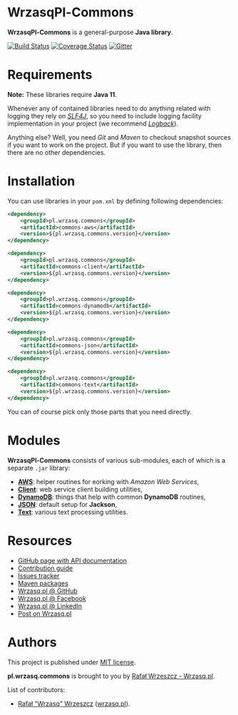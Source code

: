 <!---
# This file is part of the pl.wrzasq.commons.
#
# @license http://mit-license.org/ The MIT license
# @copyright 2014 - 2020 © by Rafał Wrzeszcz - Wrzasq.pl.
-->

# WrzasqPl-Commons

**WrzasqPl-Commons** is a general-purpose **Java library**.

[![Build Status](https://github.com/rafalwrzeszcz-wrzasqpl/pl.wrzasq.commons/workflows/build/badge.svg)](https://github.com/rafalwrzeszcz-wrzasqpl/pl.wrzasq.commons/actions)
[![Coverage Status](https://coveralls.io/repos/github/rafalwrzeszcz-wrzasqpl/pl.wrzasq.commons/badge.svg)](https://coveralls.io/github/rafalwrzeszcz-wrzasqpl/pl.wrzasq.commons)
[![Gitter](https://badges.gitter.im/Join%20Chat.svg)](https://gitter.im/rafalwrzeszcz-wrzasqpl/pl.wrzasq.commons)

# Requirements

**Note:** These libraries require **Java 11**.

Whenever any of contained libraries need to do anything related with logging they rely on [*SLF4J*](https://www.slf4j.org/), so you need to include logging facility implementation in your project (we recommend [*Logback*](https://logback.qos.ch/)).

Anything else? Well, you need *Git* and *Maven* to checkout snapshot sources if you want to work on the project. But if you want to use the library, then there are no other dependencies.

# Installation

You can use libraries in your `pom.xml` by defining following dependencies:

```xml
<dependency>
    <groupId>pl.wrzasq.commons</groupId>
    <artifactId>commons-aws</artifactId>
    <version>${pl.wrzasq.commons.version}</version>
</dependency>

<dependency>
    <groupId>pl.wrzasq.commons</groupId>
    <artifactId>commons-client</artifactId>
    <version>${pl.wrzasq.commons.version}</version>
</dependency>

<dependency>
    <groupId>pl.wrzasq.commons</groupId>
    <artifactId>commons-dynamodb</artifactId>
    <version>${pl.wrzasq.commons.version}</version>
</dependency>

<dependency>
    <groupId>pl.wrzasq.commons</groupId>
    <artifactId>commons-json</artifactId>
    <version>${pl.wrzasq.commons.version}</version>
</dependency>

<dependency>
    <groupId>pl.wrzasq.commons</groupId>
    <artifactId>commons-text</artifactId>
    <version>${pl.wrzasq.commons.version}</version>
</dependency>
```

You can of course pick only those parts that you need directly.

# Modules

**WrzasqPl-Commons** consists of various sub-modules, each of which is a separate `.jar` library:

-   [**AWS**](https://rafalwrzeszcz-wrzasqpl.github.io/pl.wrzasq.commons/commons-aws/): helper routines for eorking with *Amazon Web Services*,
-   [**Client**](https://rafalwrzeszcz-wrzasqpl.github.io/pl.wrzasq.commons/commons-client/): web service client building utilities,
-   [**DynamoDB**](https://rafalwrzeszcz-wrzasqpl.github.io/pl.wrzasq.commons/commons-dynamodb/): things that help with common **DynamoDB** routines,
-   [**JSON**](https://rafalwrzeszcz-wrzasqpl.github.io/pl.wrzasq.commons/commons-json/): default setup for **Jackson**,
-   [**Text**](https://rafalwrzeszcz-wrzasqpl.github.io/pl.wrzasq.commons/commons-text/): various text processing utilities.

# Resources

-   [GitHub page with API documentation](https://rafalwrzeszcz-wrzasqpl.github.io/pl.wrzasq.commons)
-   [Contribution guide](https://github.com/rafalwrzeszcz-wrzasqpl/pl.wrzasq.commons/blob/master/CONTRIBUTING.md)
-   [Issues tracker](https://github.com/rafalwrzeszcz-wrzasqpl/pl.wrzasq.commons/issues)
-   [Maven packages](https://search.maven.org/search?q=g:pl.wrzasq.commons)
-   [Wrzasq.pl @ GitHub](https://github.com/rafalwrzeszcz-wrzasqpl)
-   [Wrzasq.pl @ Facebook](https://www.facebook.com/wrzasqpl)
-   [Wrzasq.pl @ LinkedIn](https://www.linkedin.com/company/wrzasq-pl/)
-   [Post on Wrzasq.pl](https://wrzasq.pl/blog/chilldev-commons-java-library.html)

# Authors

This project is published under [MIT license](https://github.com/rafalwrzeszcz-wrzasqpl/pl.wrzasq.commons/tree/master/LICENSE).

**pl.wrzasq.commons** is brought to you by [Rafał Wrzeszcz - Wrzasq.pl](https://wrzasq.pl).

List of contributors:

-   [Rafał "Wrzasq" Wrzeszcz](https://github.com/rafalwrzeszcz) ([wrzasq.pl](https://wrzasq.pl)).
